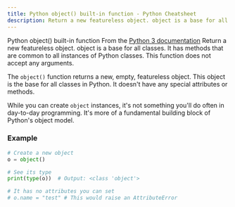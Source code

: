 ```yaml
---
title: Python object() built-in function - Python Cheatsheet
description: Return a new featureless object. object is a base for all classes. It has methods that are common to all instances of Python classes. This function does not accept any arguments.
---
```


<base-title :title="frontmatter.title" :description="frontmatter.description">
Python object() built-in function
</base-title>

<base-disclaimer>
  <base-disclaimer-title>
    From the <a target="_blank" href="https://docs.python.org/3/library/functions.html#object">Python 3 documentation</a>
  </base-disclaimer-title>
  <base-disclaimer-content>
   Return a new featureless object. object is a base for all classes. It has methods that are common to all instances of Python classes. This function does not accept any arguments.
  </base-disclaimer-content>
</base-disclaimer>

The `object()` function returns a new, empty, featureless object. This object is the base for all classes in Python. It doesn't have any special attributes or methods.

While you can create `object` instances, it's not something you'll do often in day-to-day programming. It's more of a fundamental building block of Python's object model.

### Example

```python
# Create a new object
o = object()

# See its type
print(type(o))  # Output: <class 'object'>

# It has no attributes you can set
# o.name = "test" # This would raise an AttributeError
```
